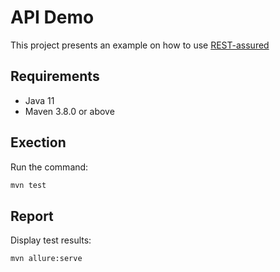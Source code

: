 API Demo
=====

This project presents an example on how to use [REST-assured](https://rest-assured.io)

## Requirements

- Java 11
- Maven 3.8.0 or above

## Exection

Run the command:

```sh
mvn test
```

## Report

Display test results:

```sh
mvn allure:serve
```